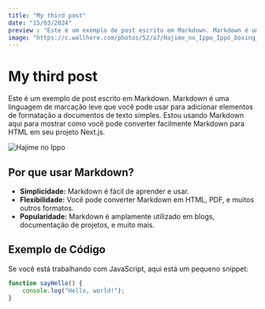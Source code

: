 ```yaml
---
title: "My third post"
date: "15/03/2024"
preview : "Este é um exemplo de post escrito em Markdown. Markdown é uma linguagem de marcação leve que você pode usar para adicionar elementos de formatação a documentos de texto simples. Estou usando Markdown aqui para mostrar como você pode converter facilmente Markdown para HTML em seu projeto Next.js."
image: "https://c.wallhere.com/photos/52/a7/Hajime_no_Ippo_Ippo_boxing_manga_simple_background_white_background_anime_boys_minimalism-2257038.jpg!d"
---
```


# My third post

Este é um exemplo de post escrito em Markdown. Markdown é uma linguagem de marcação leve que você pode usar para adicionar elementos de formatação a documentos de texto simples. Estou usando Markdown aqui para mostrar como você pode converter facilmente Markdown para HTML em seu projeto Next.js.

 ![Hajime no Ippo](https://c.wallhere.com/photos/52/a7/Hajime_no_Ippo_Ippo_boxing_manga_simple_background_white_background_anime_boys_minimalism-2257038.jpg!d)

## Por que usar Markdown?

- **Simplicidade:** Markdown é fácil de aprender e usar.
- **Flexibilidade:** Você pode converter Markdown em HTML, PDF, e muitos outros formatos.
- **Popularidade:** Markdown é amplamente utilizado em blogs, documentação de projetos, e muito mais.

## Exemplo de Código

Se você está trabalhando com JavaScript, aqui está um pequeno snippet:


```jsx
function sayHello() {
    console.log("Hello, world!");
}
```